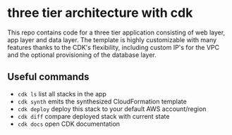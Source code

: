 
# three tier architecture with cdk

This repo contains code for a three tier application consisting of web layer, app layer and data layer.
The template is highly customizable with many features thanks to the CDK's flexibility, including custom IP's for the VPC and the optional provisioning of the database layer. 

## Useful commands

 * `cdk ls`          list all stacks in the app
 * `cdk synth`       emits the synthesized CloudFormation template
 * `cdk deploy`      deploy this stack to your default AWS account/region
 * `cdk diff`        compare deployed stack with current state
 * `cdk docs`        open CDK documentation


